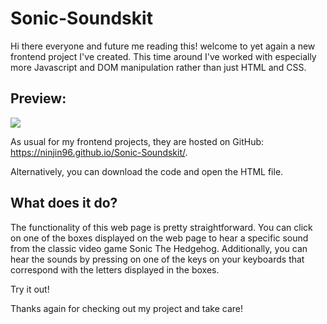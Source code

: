 # Sonic-Soundskit

Hi there everyone and future me reading this! welcome to yet again a new frontend project I've created. This time around I've worked with especially more Javascript and DOM manipulation rather than just HTML and CSS.

## Preview:
[![](https://i.ibb.co/ySfTNg4/sonic-soundskit-preview.png)](#)

As usual for my frontend projects, they are hosted on GitHub: https://ninjin96.github.io/Sonic-Soundskit/.

Alternatively, you can download the code and open the HTML file.

## What does it do?
The functionality of this web page is pretty straightforward. You can click on one of the boxes displayed on the web page to hear a specific sound from the classic video game Sonic The Hedgehog. Additionally, you can hear the sounds by pressing on one of the keys on your keyboards that correspond with the letters displayed in the boxes.

Try it out!

Thanks again for checking out my project and take care!

